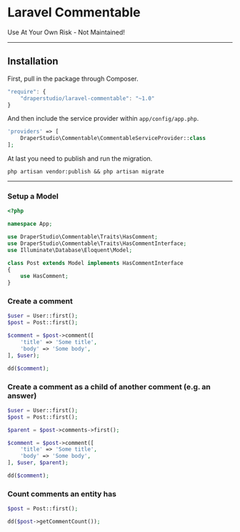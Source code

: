 # Laravel Commentable

Use At Your Own Risk - Not Maintained!

-----

## Installation

First, pull in the package through Composer.

```js
"require": {
    "draperstudio/laravel-commentable": "~1.0"
}
```

And then include the service provider within `app/config/app.php`.

```php
'providers' => [
    DraperStudio\Commentable\CommentableServiceProvider::class
];
```

At last you need to publish and run the migration.
```
php artisan vendor:publish && php artisan migrate
```

-----

### Setup a Model
```php
<?php

namespace App;

use DraperStudio\Commentable\Traits\HasComment;
use DraperStudio\Commentable\Traits\HasCommentInterface;
use Illuminate\Database\Eloquent\Model;

class Post extends Model implements HasCommentInterface
{
    use HasComment;
}

```

### Create a comment
```php
$user = User::first();
$post = Post::first();

$comment = $post->comment([
    'title' => 'Some title',
    'body' => 'Some body',
], $user);

dd($comment);
```


### Create a comment as a child of another comment (e.g. an answer)
```php
$user = User::first();
$post = Post::first();

$parent = $post->comments->first();

$comment = $post->comment([
    'title' => 'Some title',
    'body' => 'Some body',
], $user, $parent);

dd($comment);
```

### Count comments an entity has
```php
$post = Post::first();

dd($post->getCommentCount());
```



